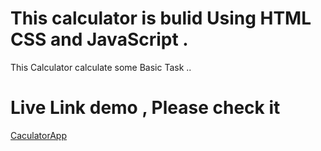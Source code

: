 # This calculator is bulid Using HTML CSS and JavaScript .

  This Calculator calculate some Basic Task ..

 # Live Link demo , Please check it

 [CaculatorApp]()